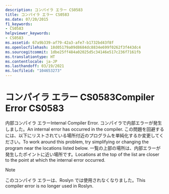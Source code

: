 ```yaml
---
description: コンパイラ エラー CS0583
title: コンパイラ エラー CS0583
ms.date: 07/20/2015
f1_keywords:
- CS0583
helpviewer_keywords:
- CS0583
ms.assetid: 67a9b339-af79-42a3-afe7-b1732bd43f8f
ms.openlocfilehash: 18d05179a09d8684dc8834e699f0262f3f443dc4
ms.sourcegitcommit: 1dbe25ff484a02025d5c34146e517c236f7161fb
ms.translationtype: HT
ms.contentlocale: ja-JP
ms.lasthandoff: 03/19/2021
ms.locfileid: "104653273"
---
```

# <a name="compiler-error-cs0583"></a><span data-ttu-id="0ed8f-103">コンパイラ エラー CS0583</span><span class="sxs-lookup"><span data-stu-id="0ed8f-103">Compiler Error CS0583</span></span>

<span data-ttu-id="0ed8f-104">内部コンパイラ エラー</span><span class="sxs-lookup"><span data-stu-id="0ed8f-104">Internal Compiler Error.</span></span> <span data-ttu-id="0ed8f-105">コンパイラで内部エラーが発生しました。</span><span class="sxs-lookup"><span data-stu-id="0ed8f-105">An internal error has occurred in the compiler.</span></span> <span data-ttu-id="0ed8f-106">この問題を回避するには、以下にリストされている場所付近のプログラムを単純化するか変更してください。</span><span class="sxs-lookup"><span data-stu-id="0ed8f-106">To work around this problem, try simplifying or changing the program near the locations listed below.</span></span> <span data-ttu-id="0ed8f-107">一覧の上部の場所は、内部エラーが発生したポイントに近い場所です。</span><span class="sxs-lookup"><span data-stu-id="0ed8f-107">Locations at the top of the list are closer to the point at which the internal error occurred.</span></span>

> [!NOTE]
> <span data-ttu-id="0ed8f-108">このコンパイラ エラーは、Roslyn では使用されなくなりました。</span><span class="sxs-lookup"><span data-stu-id="0ed8f-108">This compiler error is no longer used in Roslyn.</span></span>
